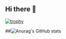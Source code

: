 ## Hi there 👋

[![trophy](https://github.com/RedGast4/github-profile-trophy)](https://github-profile-trophy.vercel.app/?username=RedGast4&theme=onedark)


##![Anurag's GitHub stats](https://github-readme-stats.vercel.app/api?username=RedGast4&show_icons=true&theme=tokyonight)


